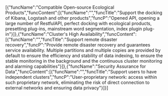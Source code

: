 [{"funcName":"Compatible Open-source Ecological Products","funcContent":[{"funcName":"","funcTitle":"Support the docking of Kibana, Logstash and other products","funcP":"Opened API, opening a large number of RestfulAPI, perfect docking with ecological products, presetting plug-ins, mainstream word segmentation, index plugin plug-in"}]},{"funcName":"Cluster's High Availability","funcContent":[{"funcName":"","funcTitle":"Support remote disaster recovery","funcP":"Provide remote disaster recovery and guarantees service availability. Multiple partitions and multiple copies are provided by default to ensure the efficiency and stability of data indexing, to ensure the stable monitoring in the background and the continuous cluster monitoring and alarming capabilities"}]},{"funcName":"Security Assurance for Data","funcContent":[{"funcName":"","funcTitle":"Support users to have independent clusters","funcP":"User-proprietary network: access within such proprietary network, eliminating the risk of direct connection to external networks and ensuring data privacy"}]}]